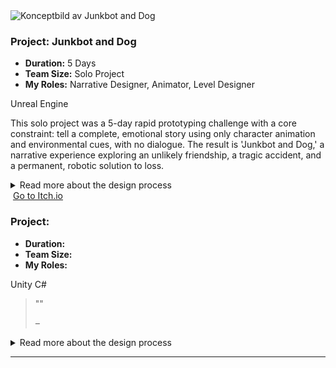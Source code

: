 <div class="project-card">
  <div class="project-flex-container">
    <div class="project-image-column">
      <img src="{{ '/Images/py1img1.jpg' | relative_url }}" alt="Konceptbild av Junkbot and Dog">
      </div>
    <div class="project-text-column">
      <h3>Project: Junkbot and Dog</h3>   
      <div class="project-meta">
        <ul>
          <li><strong>Duration:</strong> 5 Days</li>
          <li><strong>Team Size:</strong> Solo Project</li>
          <li><strong>My Roles:</strong> Narrative Designer, Animator, Level Designer</li>
        </ul>
      </div>      
      <div class="project-tools-summary">
        <span class="tool-tag"><i class="fa-brands fa-unreal"></i> Unreal Engine</span> 
      </div>
      <p>This solo project was a 5-day rapid prototyping challenge with a core constraint: tell a complete, emotional story using only character animation and environmental cues, with no dialogue. The result is 'Junkbot and Dog,' a narrative experience exploring an unlikely friendship, a tragic accident, and a permanent, robotic solution to loss.</p>      
      <div class="project-details-row">
        <details>
          <summary>Read more about the design process</summary>
          <div class="details-content">
            <div class="process-stage">
  <h3>Concept & Narrative Goal</h3>
  <div class="stage-description">
    <ul>
  <li>
    <strong>Concept & Narrative Goal:</strong> TBA..
  </li>
  <li>
    <strong>Design & Prototyping Process:</strong> TBA..
  </li>
  <li>
    <strong>Outcome & Reflection:</strong> TBA..
  </li>
</ul>
  </div>
</div>

<div class="process-stage">
  <h3>Design & Prototyping Process</h3>
  <div class="stage-content-flex">
    <div class="stage-gallery">
      <p class="gallery-label">Sketches & Process:</p>
      <a href="{{ '/Images/py1img1.jpg' | relative_url }}" target="_blank"><img src="{{ '/Images/py1img1.jpg' | relative_url }}" alt="Första konceptskissen" class="gallery-thumbnail"></a>
    </div>
    <div class="stage-description">
      <p></p>
    </div>
  </div>
</div>

<div class="process-stage">
  <h3>Outcome & Reflection</h3>
  <div class="stage-description">
    <p></p>
  </div>
</div>
            </div>
        </details>
      </div>
    </div> 
  </div> 
</div>       
<div class="project-card">

  <div class="project-flex-container">
    <div class="project-image-column">
      <img src="{{ '/Images/ph.jpg' | relative_url }}" alt="">
      <a href="" class="itchio-link" target="_blank" rel="noopener noreferrer">
        <i class="fa-brands fa-itch-io"></i> Go to Itch.io
      </a>
    </div>
    <div class="project-text-column">
      <h3>Project: </h3>
      <div class="project-meta">
        <ul>
          <li><strong>Duration:</strong> </li>
          <li><strong>Team Size:</strong> </li>
          <li><strong>My Roles:</strong> </li>
        </ul>
      </div> 
      <div class="project-tools-summary">
        <span class="tool-tag"><i class="fa-brands fa-unity"></i> Unity</span> 
        <span class="tool-tag"><i class="fa-solid fa-code"></i> C#</span>
      </div>
      <p></p>  
      <blockquote class="testimonial">
        <p>""</p>
        <cite>– </cite>
      </blockquote>
    </div>
  </div>

  <div class="project-details-row">
    <details>
      <summary>Read more about the design process</summary>
      <div class="details-content">
        <div class="process-stage">
          <h3>Alpha Stage: </h3>
          <div class="stage-content-flex">
            <div class="stage-gallery">
              <p class="gallery-label">Process images:</p>
              <a href="{{ '/Images/ph.jpg' | relative_url }}" target="_blank"><img src="{{ '/Images/ph.jpg' | relative_url }}" alt="" class="gallery-thumbnail"></a>
            </div>
            <div class="stage-description">
              <p></p>
              <ul>
                <li></li>
              </ul>
            </div>
          </div>
        </div>
        <div class="process-stage">
          <h3>Beta Stage: </h3>
          <div class="stage-content-flex">
            <div class="stage-gallery">
              <p class="gallery-label">Process images:</p>
              <a href="{{ '/Images/ph.jpg' | relative_url }}" target="_blank"><img src="{{ '/Images/ph.jpg' | relative_url }}" alt="" class="gallery-thumbnail"></a>
            </div>
            <div class="stage-description">
              <p></p>
            </div>
          </div>
        </div>
        <div class="process-stage">
          <h3>Gold Stage: </h3>
          <div class="stage-content-flex">
            <div class="stage-gallery">
              <p class="gallery-label">Results & Details:</p>
              <a href="{{ '/Images/phg.png' | relative_url }}" target="_blank"><img src="{{ '/Images/phg.png' | relative_url }}" alt="" class="gallery-thumbnail"></a>
            </div>
            <div class="stage-description">
              <p></p>
            </div>
          </div>
        </div>
        <div class="process-stage">
          <h3>Post-Mortem: </h3>
          <div class="stage-content-flex">
            <div class="stage-gallery">
              <p class="gallery-label">Key Takeaway:</p>
              <blockquote class="testimonial">
                <p></p>
              </blockquote>
            </div>
            <div class="stage-description">
              <h4>What Went Well:</h4>
              <ul><li></li></ul>
              <h4>What Could Be Improved:</h4>
              <ul><li></li></ul>
            </div>
          </div>
        </div> </div>   </details>
  </div> <hr style="border-color: #555;">    </div>       
